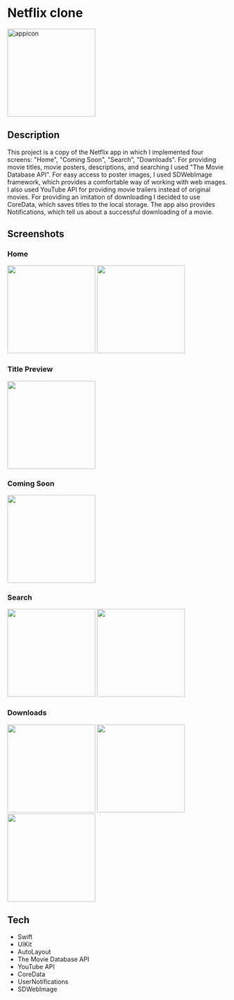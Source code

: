 # Netflix clone

<img src="https://user-images.githubusercontent.com/75438934/213870930-0df9c327-175f-43e9-985d-18ac217514a5.png" alt="appicon" width="200"/>

## Description
This project is a copy of the Netflix app in which I implemented four screens: "Home", "Coming Soon", "Search", "Downloads". 
For providing movie titles, movie posters, descriptions, and searching I used "The Movie Database API". For easy access to poster 
images, I used SDWebImage framework, which provides a comfortable way of working with web images. I also used
YouTube API for providing movie trailers instead of original movies. For providing an imitation of downloading
I decided to use CoreData, which saves titles to the local storage. The app also provides Notifications, which tell us
about a successful downloading of a movie.


## Screenshots

### Home
<p float="left">
  <img src="https://user-images.githubusercontent.com/75438934/213871714-6f758c5d-7478-4c84-9d30-3317704aa0e5.png" width="200" />
  <img src="https://user-images.githubusercontent.com/75438934/213871721-27d50456-aee4-4548-96c3-59ee4c9f33f7.png" width="200" />
</p>


### Title Preview
<p float="left">
  <img src="https://user-images.githubusercontent.com/75438934/213871733-1683dc92-9434-4d7d-80cc-e78143ccdf5f.png" width="200" />
</p>


### Coming Soon
<p float="left">
  <img src="https://user-images.githubusercontent.com/75438934/213871723-a816084e-5ca1-4e33-b1b0-3c98cd149ebf.png" width="200" />
</p>


### Search
<p float="left">
  <img src="https://user-images.githubusercontent.com/75438934/213871724-ad74b737-607e-4c52-a843-310124d611d5.png" width="200" />
  <img src="https://user-images.githubusercontent.com/75438934/213871732-a6472314-799f-46cf-b57c-3c6be8238335.png" width="200" />
</p>


### Downloads
<p float="left">
  <img src="https://user-images.githubusercontent.com/75438934/213871728-4a52f432-0cea-4c06-85d4-3b1e99f0be6e.png" width="200" />
  <img src="https://user-images.githubusercontent.com/75438934/213871726-2989e3c2-7839-4a07-aa91-98d9546a675a.png" width="200" />
  <img src="https://user-images.githubusercontent.com/75438934/213871731-73e93a4f-537c-4a15-a1a1-134176b0e25a.png" width="200" />
</p>

## Tech
- Swift
- UIKit
- AutoLayout
- The Movie Database API
- YouTube API
- CoreData
- UserNotifications
- SDWebImage

